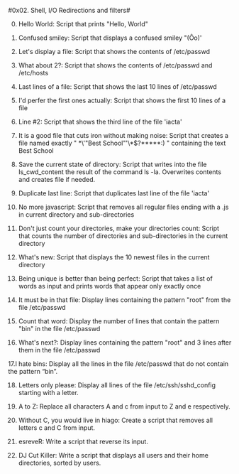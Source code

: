 #0x02. Shell, I/O Redirections and filters#

0. Hello World:
Script that prints "Hello, World"

1. Confused smiley:
Script that displays a confused smiley "(Ôo)'

2. Let's display a file:
Script that shows the contents of /etc/passwd

3. What about 2?:
Script that shows the contents of /etc/passwd and /etc/hosts

4. Last lines of a file:
Script that shows the last 10 lines of /etc/passwd

5. I'd perfer the first ones actually:
Script that shows the first 10 lines of a file

6. Line #2:
Script that shows the third line of the file 'iacta'

7. It is a good file that cuts iron without making noise:
Script that creates a file named exactly " \*\\'"Best School"\'\\*$\?\*\*\*\*\*:) " containing the text Best School

8. Save the current state of directory:
Script that writes into the file ls_cwd_content the result of the command ls -la. Overwrites contents and creates file if needed.

9. Duplicate last line:
Script that duplicates last line of the file 'iacta'

10. No more javascript:
Script that removes all regular files ending with a .js in current directory and sub-directories

11. Don't just count your directories, make your directories count:
Script that counts the number of directories and sub-directories in the current directory

12. What's new:
Script that displays the 10 newest files in the current directory

13. Being unique is better than being perfect:
Script that takes a list of words as input and prints words that appear only exactly once

14. It must be in that file:
Display lines containing the pattern "root" from the file /etc/passwd

15. Count that word:
Display the number of lines that contain the pattern "bin" in the file /etc/passwd

16. What's next?:
Display lines containing the pattern "root" and 3 lines after them in the file /etc/passwd

17.I hate bins:
Display all the lines in the file /etc/passwd that do not contain the pattern “bin”.

18. Letters only please:
Display all lines of the file /etc/ssh/sshd_config starting with a letter.

19. A to Z:
Replace all characters A and c from input to Z and e respectively.


20. Without C, you would live in hiago:
Create a script that removes all letters c and C from input.

21. esreveR:
Write a script that reverse its input.

22. DJ Cut Killer:
Write a script that displays all users and their home directories, sorted by users.
